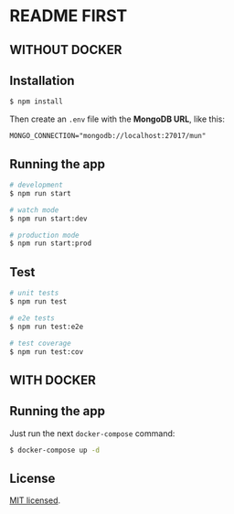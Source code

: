 # README FIRST

## WITHOUT DOCKER

## Installation

```bash
$ npm install
```

Then create an `.env` file with the **MongoDB URL**, like this:

```env
MONGO_CONNECTION="mongodb://localhost:27017/mun"
```

## Running the app

```bash
# development
$ npm run start

# watch mode
$ npm run start:dev

# production mode
$ npm run start:prod
```

## Test

```bash
# unit tests
$ npm run test

# e2e tests
$ npm run test:e2e

# test coverage
$ npm run test:cov
```

## WITH DOCKER

## Running the app

Just run the next `docker-compose` command:

```bash
$ docker-compose up -d
```

## License

[MIT licensed](LICENSE).
